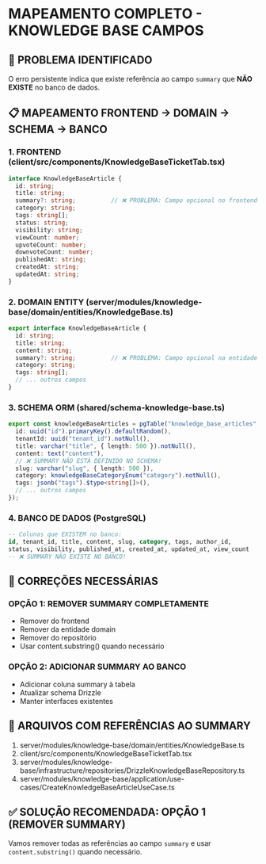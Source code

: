 
# MAPEAMENTO COMPLETO - KNOWLEDGE BASE CAMPOS

## 🎯 PROBLEMA IDENTIFICADO
O erro persistente indica que existe referência ao campo `summary` que **NÃO EXISTE** no banco de dados.

## 📋 MAPEAMENTO FRONTEND → DOMAIN → SCHEMA → BANCO

### 1. FRONTEND (client/src/components/KnowledgeBaseTicketTab.tsx)
```typescript
interface KnowledgeBaseArticle {
  id: string;
  title: string;
  summary?: string;          // ❌ PROBLEMA: Campo opcional no frontend
  category: string;
  tags: string[];
  status: string;
  visibility: string;
  viewCount: number;
  upvoteCount: number;
  downvoteCount: number;
  publishedAt: string;
  createdAt: string;
  updatedAt: string;
}
```

### 2. DOMAIN ENTITY (server/modules/knowledge-base/domain/entities/KnowledgeBase.ts)
```typescript
export interface KnowledgeBaseArticle {
  id: string;
  title: string;
  content: string;
  summary?: string;          // ❌ PROBLEMA: Campo opcional na entidade
  category: string;
  tags: string[];
  // ... outros campos
}
```

### 3. SCHEMA ORM (shared/schema-knowledge-base.ts)
```typescript
export const knowledgeBaseArticles = pgTable("knowledge_base_articles", {
  id: uuid("id").primaryKey().defaultRandom(),
  tenantId: uuid("tenant_id").notNull(),
  title: varchar("title", { length: 500 }).notNull(),
  content: text("content"),
  // ❌ SUMMARY NÃO ESTÁ DEFINIDO NO SCHEMA!
  slug: varchar("slug", { length: 500 }),
  category: knowledgeBaseCategoryEnum("category").notNull(),
  tags: jsonb("tags").$type<string[]>(),
  // ... outros campos
});
```

### 4. BANCO DE DADOS (PostgreSQL)
```sql
-- Colunas que EXISTEM no banco:
id, tenant_id, title, content, slug, category, tags, author_id, 
status, visibility, published_at, created_at, updated_at, view_count
-- ❌ SUMMARY NÃO EXISTE NO BANCO!
```

## 🔧 CORREÇÕES NECESSÁRIAS

### OPÇÃO 1: REMOVER SUMMARY COMPLETAMENTE
- Remover do frontend
- Remover da entidade domain
- Remover do repositório
- Usar content.substring() quando necessário

### OPÇÃO 2: ADICIONAR SUMMARY AO BANCO
- Adicionar coluna summary à tabela
- Atualizar schema Drizzle
- Manter interfaces existentes

## 🚨 ARQUIVOS COM REFERÊNCIAS AO SUMMARY
1. server/modules/knowledge-base/domain/entities/KnowledgeBase.ts
2. client/src/components/KnowledgeBaseTicketTab.tsx
3. server/modules/knowledge-base/infrastructure/repositories/DrizzleKnowledgeBaseRepository.ts
4. server/modules/knowledge-base/application/use-cases/CreateKnowledgeBaseArticleUseCase.ts

## ✅ SOLUÇÃO RECOMENDADA: OPÇÃO 1 (REMOVER SUMMARY)
Vamos remover todas as referências ao campo `summary` e usar `content.substring()` quando necessário.
